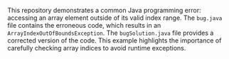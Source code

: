 This repository demonstrates a common Java programming error: accessing an array element outside of its valid index range. The `bug.java` file contains the erroneous code, which results in an `ArrayIndexOutOfBoundsException`. The `bugSolution.java` file provides a corrected version of the code. This example highlights the importance of carefully checking array indices to avoid runtime exceptions.